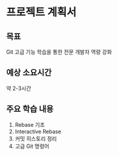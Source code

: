 # 프로젝트 계획서

## 목표
Git 고급 기능 학습을 통한 전문 개발자 역량 강화

## 예상 소요시간
약 2-3시간

## 주요 학습 내용
1. Rebase 기초
2. Interactive Rebase
3. 커밋 히스토리 정리
4. 고급 Git 명령어